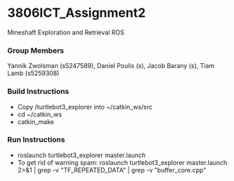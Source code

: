 # 3806ICT_Assignment2
Mineshaft Exploration and Retrieval ROS

### Group Members
Yannik Zwolsman (s5247589), Daniel Poulis (s), Jacob Barany (s), Tiam Lamb (s5259308)

### Build Instructions
- Copy /turtlebot3_explorer into ~/catkin_ws/src
- cd ~/catkin_ws
- catkin_make

### Run Instructions
- roslaunch turtlebot3_explorer master.launch
- To get rid of warning spam: roslaunch turtlebot3_explorer master.launch 2>&1 | grep -v "TF_REPEATED_DATA" | grep -v "buffer_core.cpp"

